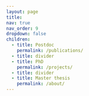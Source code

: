 ```yaml
---
layout: page
title: 
nav: true
nav_order: 9
dropdown: false
children:
  - title: Postdoc
    permalink: /publications/
  - title: divider
  - title: PhD
    permalink: /projects/
  - title: divider
  - title: Master thesis
    permalink: /about/
---
```

